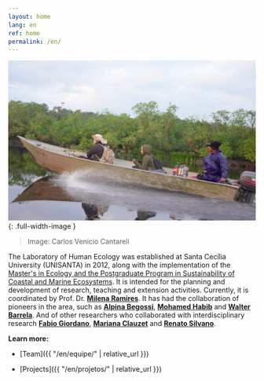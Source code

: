 ```yaml
---
layout: home
lang: en
ref: home
permalink: /en/
---
```


![Image: Carlos Venicio Cantareli](/assets/images/lancha.png){: .full-width-image }

> Image: Carlos Venicio Cantareli

The Laboratory of Human Ecology was established at Santa Cecília University (UNISANTA) in 2012, along with the implementation of the [Master's in Ecology and the Postgraduate Program in Sustainability of Coastal and Marine Ecosystems](https://stricto.unisanta.br/mestrado/Ecologia/). It is intended for the planning and development of research, teaching and extension activities. Currently, it is coordinated by Prof. Dr. [**Milena Ramires**](http://lattes.cnpq.br/0979037701910902). It has had the collaboration of pioneers in the area, such as [**Alpina Begossi**](http://lattes.cnpq.br/4504391027763184), [**Mohamed Habib**](http://lattes.cnpq.br/2855755732816967) and [**Walter Barrela**](http://lattes.cnpq.br/6054071192303500). And of other researchers who collaborated with interdisciplinary research [**Fabio Giordano**](http://lattes.cnpq.br/6505262412076987), [**Mariana Clauzet**](http://lattes.cnpq.br/3795122699393224) and [**Renato Silvano**](http://lattes.cnpq.br/8546785979905053).

**Learn more:**

- [Team]({{ "/en/equipe/" | relative_url }})

- [Projects]({{ "/en/projetos/" | relative_url }})

<!--
- [Publications]({{ "/en/producoes/" | relative_url }})
-->